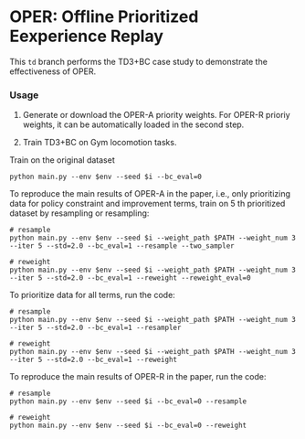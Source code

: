 # OPER: Offline Prioritized Eexperience Replay

This `td` branch performs the TD3+BC case study to demonstrate the effectiveness of OPER.

### Usage
1. Generate or download the OPER-A priority weights. For OPER-R prioriy weights, it can be automatically loaded in the second step.

2. Train TD3+BC on Gym locomotion tasks.

Train on the original dataset
``` 
python main.py --env $env --seed $i --bc_eval=0
```

To reproduce the main results of OPER-A in the paper, i.e., only prioritizing data for policy constraint and improvement terms, train on 5 th prioritized dataset by resampling or resampling:
```
# resample
python main.py --env $env --seed $i --weight_path $PATH --weight_num 3 --iter 5 --std=2.0 --bc_eval=1 --resample --two_sampler

# reweight
python main.py --env $env --seed $i --weight_path $PATH --weight_num 3 --iter 5 --std=2.0 --bc_eval=1 --reweight --reweight_eval=0
```

To prioritize data for all terms, run the code:
```
# resample
python main.py --env $env --seed $i --weight_path $PATH --weight_num 3 --iter 5 --std=2.0 --bc_eval=1 --resampler

# reweight
python main.py --env $env --seed $i --weight_path $PATH --weight_num 3 --iter 5 --std=2.0 --bc_eval=1 --reweight
```

To reproduce the main results of OPER-R in the paper, run the code:
```
# resample
python main.py --env $env --seed $i --bc_eval=0 --resample

# reweight
python main.py --env $env --seed $i --bc_eval=0 --reweight
```
